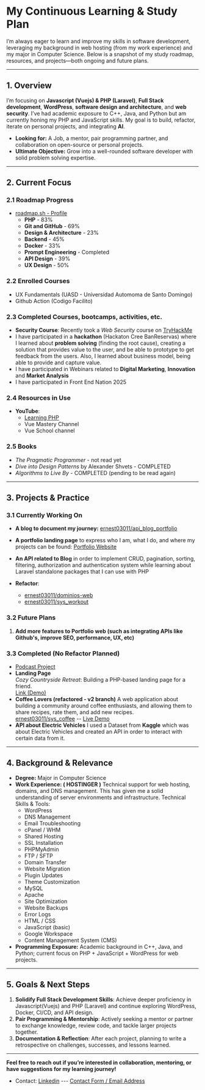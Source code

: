 # My Continuous Learning & Study Plan

I’m always eager to learn and improve my skills in software development, leveraging my background in web hosting (from my work experience) and my major in Computer Science. Below is a snapshot of my study roadmap, resources, and projects—both ongoing and future plans.

---

## 1. Overview

I’m focusing on **Javascript (Vuejs) & PHP (Laravel)**, **Full Stack development**, **WordPress**, **software design and architecture**, and **web security**. I’ve had academic exposure to C++, Java, and Python but am currently honing my PHP and JavaScript skills. My goal is to build, refactor, iterate on personal projects, and integrating **AI**. 

- **Looking for:** A Job, a mentor, pair programming partner, and collaboration on open-source or personal projects.
- **Ultimate Objective:** Grow into a well-rounded software developer with solid problem solving expertise.

---

## 2. Current Focus

### 2.1 Roadmap Progress
- [roadmap.sh - Profile](https://roadmap.sh/u/ernest03011)
  - **PHP** - 83%  
  - **Git and GitHub** - 69%  
  - **Design & Architecture** - 23%  
  - **Backend** - 45%  
  - **Docker** - 33%
  - **Prompt Engineering** - Completed
  - **API Design** - 39%
  - **UX Design** - 50%

### 2.2 Enrolled Courses
- UX Fundamentals (UASD - Universidad Automoma de Santo Domingo)
- Github Action (Codigo Facilito)

### 2.3 Completed Courses, bootcamps, activities, etc. 
- **Security Course**: Recently took a *Web Security* course on [TryHackMe](https://tryhackme.com/)
- I have participated in a **hackathon** (Hackaton Cree BanReservas) where I learned about **problem solving** (finding the root cause), creating a solution that
  provides value to the user, and be able to prototype to get feedback from the users. Also, I learned about business model,
  being able to provide and capture value. 
- I have participated in Webinars related to **Digital Marketing**, **Innovation** and **Market Analysis**
- I have participated in Front End Nation 2025
  
### 2.4 Resources in Use
- **YouTube**:
  - [Learning PHP](https://www.youtube.com/playlist?list=PLr3d3QYzkw2xabQRUpcZ_IBk9W50M9pe-)
  - Vue Mastery Channel
  - Vue School channel


### 2.5 Books
  - *The Pragmatic Programmer*  - not read yet
  - *Dive into Design Patterns* by Alexander Shvets - COMPLETED
  - *Algorithms to Live By* - COMPLETED (pending to be read again)
    
---

## 3. Projects & Practice

### 3.1 Currently Working On

- **A blog to document my journey:** [ernest03011/api_blog_portfolio](https://github.com/ernest03011/api_blog_portfolio)
- **A portfolio landing page** to express who I am, what I do, and where my projects can be found: [Portfolio Website](https://manueldjs.online/?utm_source=github&utm_content=learning-plan)
- **An API related to Blog** in order to implement CRUD, pagination, sorting, filtering, authorization and authentication system while learning about Laravel standalone packages that I can use with PHP

  
- **Refactor**:  
   - [ernest03011/dominios-web](https://github.com/ernest03011/dominios-web)  
   - [ernest03011/sys_workout](https://github.com/ernest03011/sys_workout/tree/master)

 
### 3.2 Future Plans 
1. **Add more features to Portfolio web (such as integrating APIs like Github's, improve SEO, performance, UX, etc)**  

### 3.3 Completed (No Refactor Planned)
- [Podcast Project](https://pod.manueldjs.online/)
- **Landing Page**  
  *Cozy Countryside Retreat*: Building a PHP-based landing page for a friend.  
  [Link (Demo)](https://hc.manueldjs.online/)
- **Coffee Lovers (refactored - v2 branch)**
  A web application about building a community around coffee enthusiasts, and allowing them to
  share recipes, rate them, and add new recipes.  
 [ernest03011/sys_coffee](https://github.com/ernest03011/sys_coffee) -- [Live Demo](https://cafe.manueldjs.online/)
- **API about Electric Vehicles**
  I used a Dataset from **Kaggle** which was about Electric Vehicles and created an API in order to interact with certain data from it. 

---

## 4. Background & Relevance

- **Degree:** Major in Computer Science  
- **Work Experience: ( HOSTINGER )** Technical support for web hosting, domains, and DNS management. This has given me a solid understanding of server environments and infrastructure. Technical Skills & Tools:
    - WordPress
    - DNS Management
    - Email Troubleshooting
    - cPanel / WHM
    - Shared Hosting
    - SSL Installation
    - PHPMyAdmin
    - FTP / SFTP
    - Domain Transfer
    - Website Migration
    - Plugin Updates
    - Theme Customization
    - MySQL
    - Apache
    - Site Optimization
    - Website Backups
    - Error Logs
    - HTML / CSS
    - JavaScript (basic)
    - Google Workspace
    - Content Management System (CMS)    
- **Programming Exposure:** Academic background in C++, Java, and Python; current focus on PHP + JavaScript + WordPress for web projects.

---

## 5. Goals & Next Steps

1. **Solidify Full Stack Development Skills**: Achieve deeper proficiency in Javascript(Vuejs) and PHP (Laravel) and continue exploring WordPress, Docker, CI/CD, and API design.  
2. **Pair Programming & Mentorship**: Actively seeking a mentor or partner to exchange knowledge, review code, and tackle larger projects together.  
3. **Documentation & Reflection**: After each project, planning to write a retrospective on challenges, successes, and lessons learned.

---

**Feel free to reach out if you’re interested in collaboration, mentoring, or have suggestions for my learning journey!**  
- Contact: [Linkedin](https://www.linkedin.com/in/manueldjesus/) --- [Contact Form / Email Address](https://manueldjs.online/contact)
